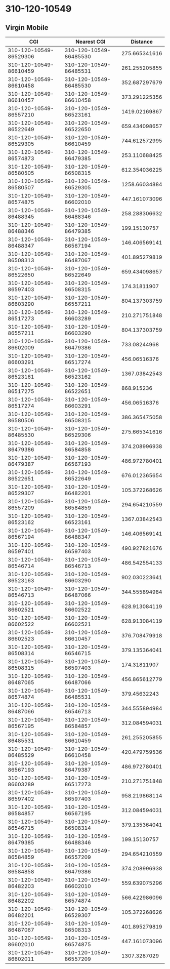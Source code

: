 # 310-120-10549
## Virgin Mobile


| CGI | Nearest CGI | Distance |
|-----|-------------|----------|
| 310-120-10549-86529306 | 310-120-10549-86485530 | 275.665341616 |
| 310-120-10549-86610459 | 310-120-10549-86485531 | 261.255205855 |
| 310-120-10549-86610458 | 310-120-10549-86485530 | 352.687297679 |
| 310-120-10549-86610457 | 310-120-10549-86610458 | 373.291225356 |
| 310-120-10549-86557210 | 310-120-10549-86523161 | 1419.02169867 |
| 310-120-10549-86522649 | 310-120-10549-86522650 | 659.434098657 |
| 310-120-10549-86529305 | 310-120-10549-86610459 | 744.612572995 |
| 310-120-10549-86574873 | 310-120-10549-86479385 | 253.110688425 |
| 310-120-10549-86580505 | 310-120-10549-86508315 | 612.354036225 |
| 310-120-10549-86580507 | 310-120-10549-86529305 | 1258.66034884 |
| 310-120-10549-86574875 | 310-120-10549-86602010 | 447.161073096 |
| 310-120-10549-86488345 | 310-120-10549-86488346 | 258.288306632 |
| 310-120-10549-86488346 | 310-120-10549-86479385 | 199.15130757 |
| 310-120-10549-86488347 | 310-120-10549-86567194 | 146.406569141 |
| 310-120-10549-86508313 | 310-120-10549-86487067 | 401.895279819 |
| 310-120-10549-86522650 | 310-120-10549-86522649 | 659.434098657 |
| 310-120-10549-86597403 | 310-120-10549-86508315 | 174.31811907 |
| 310-120-10549-86603290 | 310-120-10549-86557211 | 804.137303759 |
| 310-120-10549-86517273 | 310-120-10549-86603289 | 210.271751848 |
| 310-120-10549-86557211 | 310-120-10549-86603290 | 804.137303759 |
| 310-120-10549-86602009 | 310-120-10549-86479386 | 733.08244968 |
| 310-120-10549-86603291 | 310-120-10549-86517274 | 456.06516376 |
| 310-120-10549-86523161 | 310-120-10549-86523162 | 1367.03842543 |
| 310-120-10549-86517275 | 310-120-10549-86522651 | 868.915236 |
| 310-120-10549-86517274 | 310-120-10549-86603291 | 456.06516376 |
| 310-120-10549-86580506 | 310-120-10549-86508315 | 386.365475058 |
| 310-120-10549-86485530 | 310-120-10549-86529306 | 275.665341616 |
| 310-120-10549-86479386 | 310-120-10549-86584858 | 374.208996938 |
| 310-120-10549-86479387 | 310-120-10549-86567193 | 486.972780401 |
| 310-120-10549-86522651 | 310-120-10549-86522649 | 676.012365654 |
| 310-120-10549-86529307 | 310-120-10549-86482201 | 105.372268626 |
| 310-120-10549-86557209 | 310-120-10549-86584859 | 294.654210559 |
| 310-120-10549-86523162 | 310-120-10549-86523161 | 1367.03842543 |
| 310-120-10549-86567194 | 310-120-10549-86488347 | 146.406569141 |
| 310-120-10549-86597401 | 310-120-10549-86597403 | 490.927821676 |
| 310-120-10549-86546714 | 310-120-10549-86546713 | 486.542554133 |
| 310-120-10549-86523163 | 310-120-10549-86603290 | 902.030223641 |
| 310-120-10549-86546713 | 310-120-10549-86487066 | 344.555894984 |
| 310-120-10549-86602521 | 310-120-10549-86602522 | 628.913084119 |
| 310-120-10549-86602522 | 310-120-10549-86602521 | 628.913084119 |
| 310-120-10549-86602523 | 310-120-10549-86610457 | 376.708479918 |
| 310-120-10549-86508314 | 310-120-10549-86546715 | 379.135364041 |
| 310-120-10549-86508315 | 310-120-10549-86597403 | 174.31811907 |
| 310-120-10549-86487065 | 310-120-10549-86487066 | 456.865612779 |
| 310-120-10549-86574874 | 310-120-10549-86485531 | 379.45632243 |
| 310-120-10549-86487066 | 310-120-10549-86546713 | 344.555894984 |
| 310-120-10549-86567195 | 310-120-10549-86584857 | 312.084594031 |
| 310-120-10549-86485531 | 310-120-10549-86610459 | 261.255205855 |
| 310-120-10549-86485529 | 310-120-10549-86610458 | 420.479759536 |
| 310-120-10549-86567193 | 310-120-10549-86479387 | 486.972780401 |
| 310-120-10549-86603289 | 310-120-10549-86517273 | 210.271751848 |
| 310-120-10549-86597402 | 310-120-10549-86597403 | 958.219868114 |
| 310-120-10549-86584857 | 310-120-10549-86567195 | 312.084594031 |
| 310-120-10549-86546715 | 310-120-10549-86508314 | 379.135364041 |
| 310-120-10549-86479385 | 310-120-10549-86488346 | 199.15130757 |
| 310-120-10549-86584859 | 310-120-10549-86557209 | 294.654210559 |
| 310-120-10549-86584858 | 310-120-10549-86479386 | 374.208996938 |
| 310-120-10549-86482203 | 310-120-10549-86602010 | 559.639075296 |
| 310-120-10549-86482202 | 310-120-10549-86574874 | 566.422986096 |
| 310-120-10549-86482201 | 310-120-10549-86529307 | 105.372268626 |
| 310-120-10549-86487067 | 310-120-10549-86508313 | 401.895279819 |
| 310-120-10549-86602010 | 310-120-10549-86574875 | 447.161073096 |
| 310-120-10549-86602011 | 310-120-10549-86557209 | 1307.3287029 |

